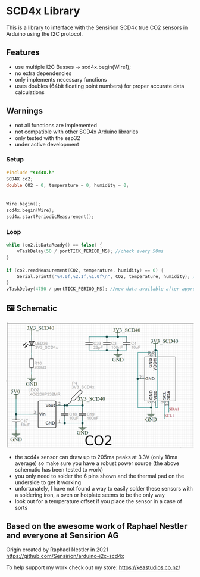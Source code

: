 # SCD4x Library

This is a library to interface with the Sensirion SCD4x true CO2 sensors in Arduino using the I2C protocol.

## Features
- use multiple I2C Busses -> scd4x.begin(Wire1);
- no extra dependencies
- only implements necessary functions
- uses doubles (64bit floating point numbers) for proper accurate data calculations

## Warnings
- not all functions are implemented
- not compatible with other SCD4x Arduino libraries
- only tested with the esp32
- under active development

### Setup
```c++
#include "scd4x.h"
SCD4X co2;
double CO2 = 0, temperature = 0, humidity = 0;


Wire.begin();
scd4x.begin(Wire);
scd4x.startPeriodicMeasurement();
```
### Loop
```c++
while (co2.isDataReady() == false) {
	vTaskDelay(50 / portTICK_PERIOD_MS); //check every 50ms
}

if (co2.readMeasurement(CO2, temperature, humidity) == 0) {
	Serial.printf("%4.0f,%2.1f,%1.0f\n", CO2, temperature, humidity); //nice formatting of data
}
vTaskDelay(4750 / portTICK_PERIOD_MS); //new data available after approx 5 seconds
```

## 🖼️ Schematic
![Schematic](/images/schematic.png)
- the scd4x sensor can draw up to 205ma peaks at 3.3V (only 18ma average) so make sure you have a robust power source (the above schematic has been tested to work)
- you only need to solder the 6 pins shown and the thermal pad on the underside to get it working
- unfortunately, I have not found a way to easily solder these sensors with a soldering iron, a oven or hotplate seems to be the only way
- look out for a temperature offset if you place the sensor in a case of sorts

## Based on the awesome work of Raphael Nestler and everyone at Sensirion AG
Origin created by Raphael Nestler in 2021
https://github.com/Sensirion/arduino-i2c-scd4x


To help support my work check out my store: https://keastudios.co.nz/
